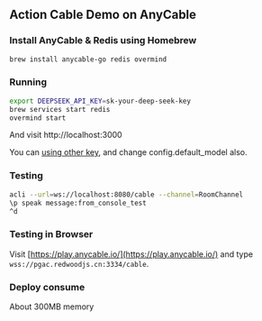 ## Action Cable Demo on AnyCable

### Install AnyCable & Redis using Homebrew

```bash
brew install anycable-go redis overmind
```

### Running

```bash
export DEEPSEEK_API_KEY=sk-your-deep-seek-key
brew services start redis
overmind start
```

And visit http://localhost:3000

You can [using other key](https://rubyllm.com/configuration#global-configuration-rubyllmconfigure), and change config.default_model also.

### Testing

```bash
acli --url=ws://localhost:8080/cable --channel=RoomChannel
\p speak message:from_console_test
^d
```

### Testing in Browser

Visit [https://play.anycable.io/](https://play.anycable.io/) and type `wss://pgac.redwoodjs.cn:3334/cable`.

### Deploy consume

About 300MB memory
